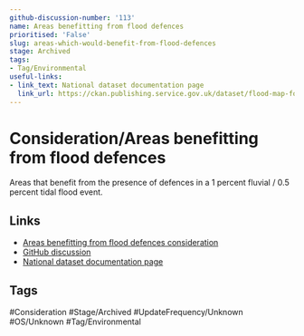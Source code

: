 ```yaml
---
github-discussion-number: '113'
name: Areas benefitting from flood defences
prioritised: 'False'
slug: areas-which-would-benefit-from-flood-defences
stage: Archived
tags:
- Tag/Environmental
useful-links:
- link_text: National dataset documentation page
  link_url: https://ckan.publishing.service.gov.uk/dataset/flood-map-for-planning-rivers-and-sea-areas-benefiting-from-defences
---
```


# Consideration/Areas benefitting from flood defences

Areas that benefit from the presence of defences in a 1 percent fluvial / 0.5 percent tidal flood event.

## Links

* [Areas benefitting from flood defences consideration](https://design.planning.data.gov.uk/planning-consideration/areas-which-would-benefit-from-flood-defences)
* [GitHub discussion](https://github.com/digital-land/data-standards-backlog/discussions/113)
* [National dataset documentation page](https://ckan.publishing.service.gov.uk/dataset/flood-map-for-planning-rivers-and-sea-areas-benefiting-from-defences)

## Tags

#Consideration #Stage/Archived #UpdateFrequency/Unknown #OS/Unknown #Tag/Environmental